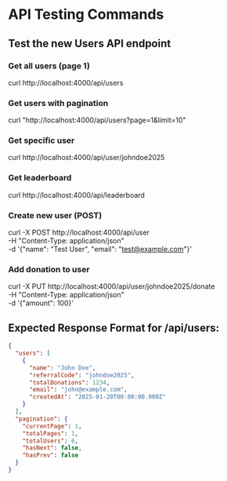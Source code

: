 # API Testing Commands

## Test the new Users API endpoint

### Get all users (page 1)
curl http://localhost:4000/api/users

### Get users with pagination
curl "http://localhost:4000/api/users?page=1&limit=10"

### Get specific user
curl http://localhost:4000/api/user/johndoe2025

### Get leaderboard
curl http://localhost:4000/api/leaderboard

### Create new user (POST)
curl -X POST http://localhost:4000/api/user \
  -H "Content-Type: application/json" \
  -d '{"name": "Test User", "email": "test@example.com"}'

### Add donation to user
curl -X PUT http://localhost:4000/api/user/johndoe2025/donate \
  -H "Content-Type: application/json" \
  -d '{"amount": 100}'

## Expected Response Format for /api/users:
```json
{
  "users": [
    {
      "name": "John Doe",
      "referralCode": "johndoe2025",
      "totalDonations": 1234,
      "email": "john@example.com",
      "createdAt": "2025-01-20T00:00:00.000Z"
    }
  ],
  "pagination": {
    "currentPage": 1,
    "totalPages": 1,
    "totalUsers": 6,
    "hasNext": false,
    "hasPrev": false
  }
}
```
